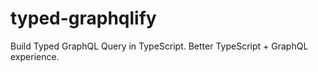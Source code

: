 # typed-graphqlify
Build Typed GraphQL Query in TypeScript. Better TypeScript + GraphQL experience.
